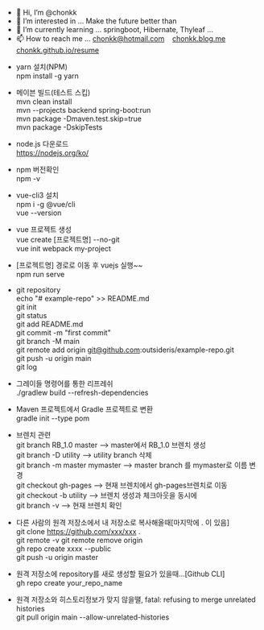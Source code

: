 - 👋 Hi, I’m @chonkk
- 👀 I’m interested in ... Make the future better than
- 🌱 I’m currently learning ... springboot, Hibernate, Thyleaf ...
- 📫 How to reach me ... chonkk@hotmail.com &nbsp;&nbsp;  [chonkk.blog.me](https://chonkk.blog.me)  &nbsp;&nbsp; [chonkk.github.io/resume](https://chonkk.github.io/resume)

<!---
chonkk/chonkk is a ✨ special ✨ repository because its `README.md` (this file) appears on your GitHub profile.
You can click the Preview link to take a look at your changes.
--->
- yarn 설치(NPM)<br/>
npm install -g yarn

- 메이븐 빌드(테스트 스킵)<br/>
mvn clean install<br/>
mvn --projects backend spring-boot:run<br/>
mvn package -Dmaven.test.skip=true<br/>
mvn package -DskipTests

- node.js 다운로드<br/>
https://nodejs.org/ko/ 

- npm 버전확인<br/>
npm -v

- vue-cli3 설치<br/>
npm i -g @vue/cli <br/>
vue --version

- vue 프로젝트 생성<br/>
vue create [프로젝트명] --no-git <br/>
vue init webpack my-project

- [프로젝트명] 경로로 이동 후 vuejs 실행~~<br/>
npm run serve

- git repository <br/>
echo "# example-repo" >> README.md<br/>
git init<br/>
git status<br/>
git add README.md<br/>
git commit -m "first commit"<br/>
git branch -M main<br/>
git remote add origin git@github.com:outsideris/example-repo.git<br/>
git push -u origin main<br/>
git log

- 그레이들 명령어를 통한 리프레쉬<br/>
./gradlew build --refresh-dependencies
- Maven 프로젝트에서 Gradle 프로젝트로 변환<br/>
 gradle init --type pom
- 브렌치 관련<br/>
git branch RB_1.0 master  --> master에서 RB_1.0 브렌치 생성<br/>
git branch -D utility  --> utility branch 삭제<br/>
git branch -m master mymaster  --> master branch 를 mymaster로 이름 변경<br/>
git checkout gh-pages  --> 현재 브렌치에서 gh-pages브렌치로 이동<br/>
git checkout -b utility  --> 브렌치 생성과 체크아웃을 동시에 <br/>
git branch -v --> 현재 브렌치 확인<br/>
- 다른 사람의 원격 저장소에서 내 저장소로 복사해올때[마지막에 . 이 있음]<br/>
git clone https://github.com/xxx/xxx .<br/>
git remote -v
git remote remove origin<br/>
gh repo create xxxx --public<br/>
git push -u origin master

- 원격 저장소에 repository를 새로 생성할 필요가 있을때...[Github CLI]<br/>
gh repo create your_repo_name
- 원격 저장소와 히스토리정보가 맞지 않을땔, fatal: refusing to merge unrelated histories<br/>
git pull origin main --allow-unrelated-histories
